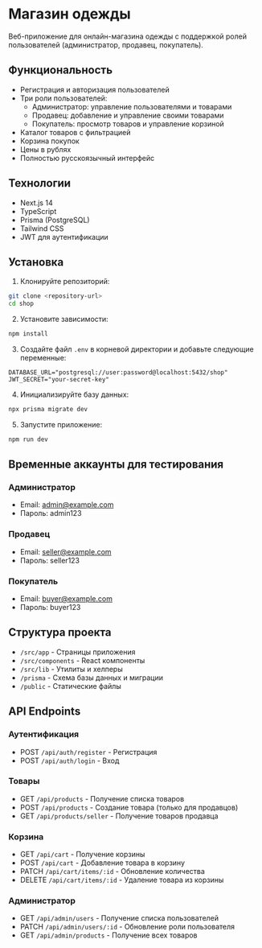 # Магазин одежды

Веб-приложение для онлайн-магазина одежды с поддержкой ролей пользователей (администратор, продавец, покупатель).

## Функциональность

- Регистрация и авторизация пользователей
- Три роли пользователей:
  - Администратор: управление пользователями и товарами
  - Продавец: добавление и управление своими товарами
  - Покупатель: просмотр товаров и управление корзиной
- Каталог товаров с фильтрацией
- Корзина покупок
- Цены в рублях
- Полностью русскоязычный интерфейс

## Технологии

- Next.js 14
- TypeScript
- Prisma (PostgreSQL)
- Tailwind CSS
- JWT для аутентификации

## Установка

1. Клонируйте репозиторий:
```bash
git clone <repository-url>
cd shop
```

2. Установите зависимости:
```bash
npm install
```

3. Создайте файл `.env` в корневой директории и добавьте следующие переменные:
```
DATABASE_URL="postgresql://user:password@localhost:5432/shop"
JWT_SECRET="your-secret-key"
```

4. Инициализируйте базу данных:
```bash
npx prisma migrate dev
```

5. Запустите приложение:
```bash
npm run dev
```

## Временные аккаунты для тестирования

### Администратор
- Email: admin@example.com
- Пароль: admin123

### Продавец
- Email: seller@example.com
- Пароль: seller123

### Покупатель
- Email: buyer@example.com
- Пароль: buyer123

## Структура проекта

- `/src/app` - Страницы приложения
- `/src/components` - React компоненты
- `/src/lib` - Утилиты и хелперы
- `/prisma` - Схема базы данных и миграции
- `/public` - Статические файлы

## API Endpoints

### Аутентификация
- POST `/api/auth/register` - Регистрация
- POST `/api/auth/login` - Вход

### Товары
- GET `/api/products` - Получение списка товаров
- POST `/api/products` - Создание товара (только для продавцов)
- GET `/api/products/seller` - Получение товаров продавца

### Корзина
- GET `/api/cart` - Получение корзины
- POST `/api/cart` - Добавление товара в корзину
- PATCH `/api/cart/items/:id` - Обновление количества
- DELETE `/api/cart/items/:id` - Удаление товара из корзины

### Администратор
- GET `/api/admin/users` - Получение списка пользователей
- PATCH `/api/admin/users/:id` - Обновление роли пользователя
- GET `/api/admin/products` - Получение всех товаров
